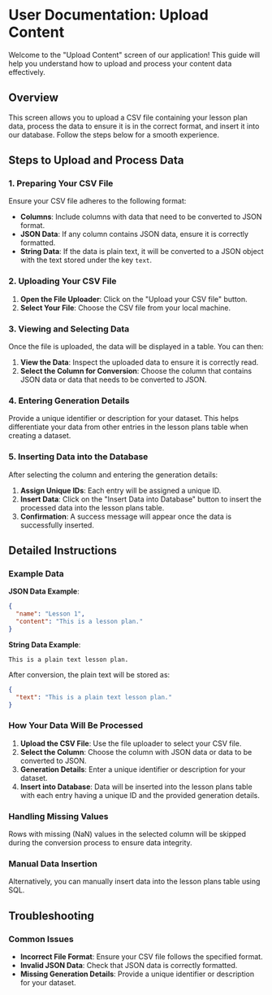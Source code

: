 # User Documentation: Upload Content

Welcome to the "Upload Content" screen of our application! This guide will help you understand how to upload and process your content data effectively.

## Overview

This screen allows you to upload a CSV file containing your lesson plan data, process the data to ensure it is in the correct format, and insert it into our database. Follow the steps below for a smooth experience.

## Steps to Upload and Process Data

### 1. Preparing Your CSV File

Ensure your CSV file adheres to the following format:
- **Columns**: Include columns with data that need to be converted to JSON format.
- **JSON Data**: If any column contains JSON data, ensure it is correctly formatted.
- **String Data**: If the data is plain text, it will be converted to a JSON object with the text stored under the key `text`.

### 2. Uploading Your CSV File

1. **Open the File Uploader**: Click on the "Upload your CSV file" button.
2. **Select Your File**: Choose the CSV file from your local machine.

### 3. Viewing and Selecting Data

Once the file is uploaded, the data will be displayed in a table. You can then:
1. **View the Data**: Inspect the uploaded data to ensure it is correctly read.
2. **Select the Column for Conversion**: Choose the column that contains JSON data or data that needs to be converted to JSON.

### 4. Entering Generation Details

Provide a unique identifier or description for your dataset. This helps differentiate your data from other entries in the lesson plans table when creating a dataset.

### 5. Inserting Data into the Database

After selecting the column and entering the generation details:
1. **Assign Unique IDs**: Each entry will be assigned a unique ID.
2. **Insert Data**: Click on the "Insert Data into Database" button to insert the processed data into the lesson plans table.
3. **Confirmation**: A success message will appear once the data is successfully inserted.

## Detailed Instructions

### Example Data

**JSON Data Example**:
```json
{
  "name": "Lesson 1",
  "content": "This is a lesson plan."
}
```

**String Data Example**:
```text
This is a plain text lesson plan.
```

After conversion, the plain text will be stored as:
```json
{
  "text": "This is a plain text lesson plan."
}
```

### How Your Data Will Be Processed

1. **Upload the CSV File**: Use the file uploader to select your CSV file.
2. **Select the Column**: Choose the column with JSON data or data to be converted to JSON.
3. **Generation Details**: Enter a unique identifier or description for your dataset.
4. **Insert into Database**: Data will be inserted into the lesson plans table with each entry having a unique ID and the provided generation details.

### Handling Missing Values

Rows with missing (NaN) values in the selected column will be skipped during the conversion process to ensure data integrity.

### Manual Data Insertion

Alternatively, you can manually insert data into the lesson plans table using SQL.

## Troubleshooting

### Common Issues

- **Incorrect File Format**: Ensure your CSV file follows the specified format.
- **Invalid JSON Data**: Check that JSON data is correctly formatted.
- **Missing Generation Details**: Provide a unique identifier or description for your dataset.
